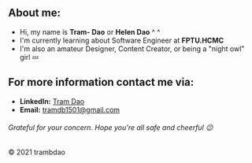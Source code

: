 ## About me:

- Hi, my name is **Tram- Dao** or **Helen Dao** ^ ^
- I'm currently learning about Software Engineer at **FPTU.HCMC**
- I'm also an amateur Designer, Content Creator, or being a "night owl" girl 💤

## For more information contact me via: 	
  - **LinkedIn:** [Tram Dao](https://www.linkedin.com/in/helen-dao)
  - **Email:** tramdb1501@gmail.com

###### Grateful for your concern. Hope you're all safe and cheerful 😉 

&copy; 2021 trambdao

<!---
HelenDao1501/HelenDao1501 is a ✨ special ✨ repository because its `README.md` (this file) appears on your GitHub profile.
You can click the Preview link to take a look at your changes.
--->
